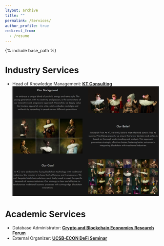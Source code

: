 ```yaml
---
layout: archive
title: ""
permalink: /Services/
author_profile: true
redirect_from:
  - /resume
---
```


{% include base_path %}

Industry Services
=====
* Head of Knowledge Management: [**KT Consulting**](https://ktconsult.org/)
![KT Consulting Logo](/images/KTC.png)

Academic Services
=====
* Database Administrator: [**Crypto and Blockchain Economics Research Forum**](https://www.cber-forum.org/literature)<br>
* External Organizer: [**UCSB-ECON DeFi Seminar**](https://ucsbdefi.wixsite.com/seminar)
